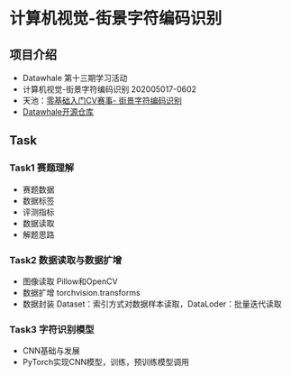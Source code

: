 # 计算机视觉-街景字符编码识别
## 项目介绍
* Datawhale 第十三期学习活动
* 计算机视觉-街景字符编码识别 202005017-0602
* 天池：[零基础入门CV赛事- 街景字符编码识别](https://tianchi.aliyun.com/competition/entrance/531795/information)
* [Datawhale开源仓库](https://github.com/datawhalechina/team-learning/tree/master/03%20%E8%AE%A1%E7%AE%97%E6%9C%BA%E8%A7%86%E8%A7%89/%E8%AE%A1%E7%AE%97%E6%9C%BA%E8%A7%86%E8%A7%89%E5%AE%9E%E8%B7%B5%EF%BC%88%E8%A1%97%E6%99%AF%E5%AD%97%E7%AC%A6%E7%BC%96%E7%A0%81%E8%AF%86%E5%88%AB%EF%BC%89)

## Task
### Task1 赛题理解
* 赛题数据
* 数据标签
* 评测指标
* 数据读取
* 解题思路

### Task2 数据读取与数据扩增
* 图像读取 Pillow和OpenCV
* 数据扩增 torchvision.transforms
* 数据封装 Dataset：索引方式对数据样本读取，DataLoder：批量迭代读取

### Task3 字符识别模型
* CNN基础与发展
* PyTorch实现CNN模型，训练，预训练模型调用

